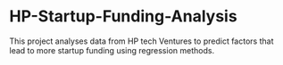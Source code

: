 # HP-Startup-Funding-Analysis
This project analyses data from HP tech Ventures to predict factors that lead to more startup funding using regression methods.
